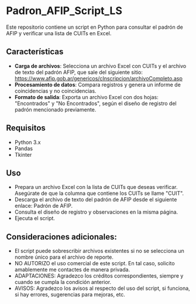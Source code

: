 # Padron_AFIP_Script_LS
Este repositorio contiene un script en Python para consultar el padrón de AFIP y verificar una lista de CUITs en Excel.

## Características

- **Carga de archivos**: Selecciona un archivo Excel con CUITs y el archivo de texto del padrón AFIP, que sale del siguiente sitio: https://www.afip.gob.ar/genericos/cInscripcion/archivoCompleto.asp
- **Procesamiento de datos**: Compara registros y genera un informe de coincidencias y no coincidencias.
- **Formato de salida**: Exporta un archivo Excel con dos hojas: "Encontrados" y "No Encontrados", según el diseño de registro del padrón mencionado previamente.

## Requisitos

- Python 3.x
- Pandas
- Tkinter

## Uso

- Prepara un archivo Excel con la lista de CUITs que deseas verificar. Asegúrate de que la columna que contiene los CUITs se llame "CUIT".
- Descarga el archivo de texto del padrón de AFIP desde el siguiente enlace: Padrón de AFIP.
- Consulta el diseño de registro y observaciones en la misma página.
- Ejecuta el script.

 ## Consideraciones adicionales:
- El script puede sobrescribir archivos existentes si no se selecciona un nombre único para el archivo de reporte.
- NO AUTORIZO el uso comercial de este script. En tal caso, solicito amablemente me contactes de manera privada.
- ADAPTACIONES: Agradezco los créditos correspondientes, siempre y cuando se cumpla la condición anterior.
- AVISOS: Agradezco los avisos al respecto del uso del script, si funciona, si hay errores, sugerencias para mejoras, etc.
